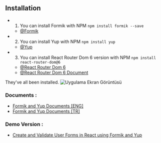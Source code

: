## Installation
* 1. You can install Formik with NPM
  `npm install formik --save`
  - [@Formik](https://formik.org/docs/overview)
  
* 2. You can install Yup with NPM
  `npm install yup`
  - [@Yup](https://www.npmjs.com/package/yup)
  
* 3. You can install React Router Dom 6 version with NPM
  `npm install react-router-dom@6`
  - [@React Router Dom 6](https://www.freecodecamp.org/news/how-to-use-react-router-version-6/)
  - [@React Router Dom 6 Document](https://reactrouter.com/en/main/start/overview)

They've all been installed.
![Uygulama Ekran Görüntüsü](../formik_form_app/src/images/image_1.JPG)

### Documents :
- [Formik and Yup Documents [ENG]](https://blog.shahednasser.com/how-to-create-and-validate-forms-in-react-using-formik-and-yup/)
- [Formik and Yup Documents [TR]](https://blog.shahednasser.com/how-to-create-and-validate-forms-in-react-using-formik-and-yup/)
### Demo Version :

- [Create and Validate User Forms in React using Formik and Yup](https://formik-form-app.vercel.app/)